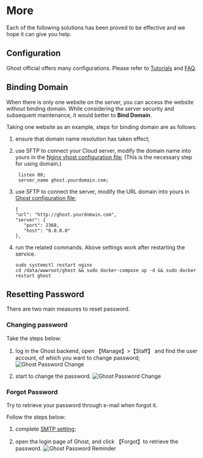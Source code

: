 # More

Each of the following solutions has been proved to be effective and we hope it can give you help.

## Configuration 

Ghost official offers many configurations. Please refer to [Tutorials](https://ghost.org/tutorials/) and [FAQ](https://ghost.org/faq/).

## Binding Domain

When there is only one website on the server, you can access the website without binding domain. While considering the server security and subsequent maintenance, it would better to **Bind Domain**.

Taking one website as an example, steps for binding domain are as follows:

1. ensure that domain name resolution has taken effect;
2. use SFTP to connect your Cloud server, modify the domain name into yours in the [Nginx vhost configuration file](/stack-components.md#nginx); (This is the necessary step for using domain.)
   ```
    listen 80;
    server_name ghost.yourdomain.com;
   ```

3. use SFTP to connect the server, modify the URL domain into yours in [Ghost configuration file](/stack-components.md#ghost);
   ```
   {
   "url": "http://ghost.yourdomain.com",
   "server": {
      "port": 2368,
      "host": "0.0.0.0"
   },
   ```
4. run the related commands. Above settings work after restarting the service.
   ```
   sudo systemctl restart nginx
   cd /data/wwwroot/ghost && sudo docker-compose up -d && sudo docker restart ghost
   ```

## Resetting Password

There are two main measures to reset password.

### Changing password

Take the steps below:

1. log in the Ghost backend, open 【Manage】>【Staff】 and find the user account, of which you want to change password;
  ![Ghost Password Change](https://libs.websoft9.com/Websoft9/DocsPicture/en/ghost/ghost-modifypw001-websoft9.png)

2. start to change the password.
  ![Ghost Password Change](https://libs.websoft9.com/Websoft9/DocsPicture/en/ghost/ghost-modifypw002-websoft9.png)

### Forgot Password

Try to retrieve your password through e-mail when forgot it.

Follow the steps below:

1. complete [SMTP setting](/solution-smtp.md);

2. open tha login page of Ghost, and click 【Forgot】to retrieve the password.
  ![Ghost Password Reminder](https://libs.websoft9.com/Websoft9/DocsPicture/en/ghost/ghost-forgetpw-websoft9.png)
